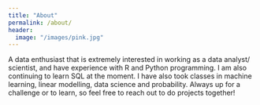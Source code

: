 ```yaml
---
title: "About"
permalink: /about/
header:
  image: "/images/pink.jpg"
---
```


A data enthusiast that is extremely interested in working as a data analyst/ scientist, and have experience with R and Python programming. I am also continuing to learn SQL at the moment. I have also took classes in machine learning, linear modelling, data science and probability. Always up for a challenge or to learn, so feel free to reach out to do projects together!


